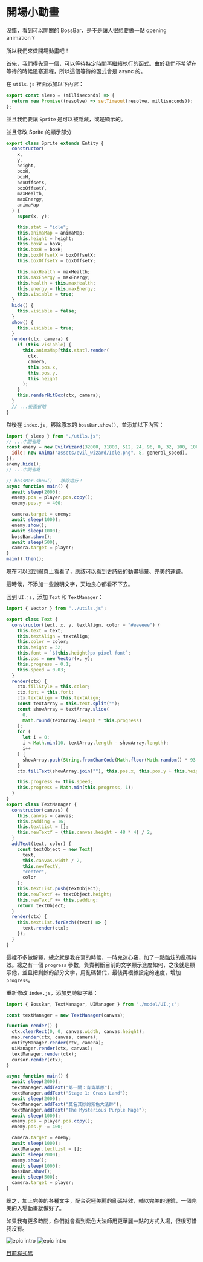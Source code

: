 
# 開場小動畫

沒錯，看到可以開關的 BossBar，是不是讓人很想要做一點 opening animation？

所以我們來做開場動畫吧！

首先，我們得先寫一個，可以等待特定時間再繼續執行的函式。由於我們不希望在等待的時候阻塞進程，所以這個等待的函式會是 async 的。

在 `utils.js` 裡面添加以下內容：

```js
export const sleep = (milliseconds) => {
  return new Promise((resolve) => setTimeout(resolve, milliseconds));
};
```

並且我們要讓 `Sprite` 是可以被隱藏，或是顯示的。

並且修改 Sprite 的顯示部分

```js
export class Sprite extends Entity {
  constructor(
    x,
    y,
    height,
    boxW,
    boxH,
    boxOffsetX,
    boxOffsetY,
    maxHealth,
    maxEnergy,
    animaMap
  ) {
    super(x, y);

    this.stat = "idle";
    this.animaMap = animaMap;
    this.height = height;
    this.boxW = boxW;
    this.boxH = boxH;
    this.boxOffsetX = boxOffsetX;
    this.boxOffsetY = boxOffsetY;

    this.maxHealth = maxHealth;
    this.maxEnergy = maxEnergy;
    this.health = this.maxHealth;
    this.energy = this.maxEnergy;
    this.visiable = true;
  }
  hide() {
    this.visiable = false;
  }
  show() {
    this.visiable = true;
  }
  render(ctx, camera) {
    if (this.visiable) {
      this.animaMap[this.stat].render(
        ctx,
        camera,
        this.pos.x,
        this.pos.y,
        this.height
      );
    }
    this.renderHitBox(ctx, camera);
  }
  // ...後面省略
}
```

然後在 `index.js`，移除原本的 `bossBar.show()`，並添加以下內容：

```js
import { sleep } from "./utils.js";
// ...中間省略
const enemy = new EvilWizard(32000, 31800, 512, 24, 96, 0, 32, 100, 100, {
  idle: new Anima("assets/evil_wizard/Idle.png", 8, general_speed),
});
enemy.hide();
// ...中間省略

// bossBar.show()   移除這行！
async function main() {
  await sleep(2000);
  enemy.pos = player.pos.copy();
  enemy.pos.y -= 400;

  camera.target = enemy;
  await sleep(1000);
  enemy.show();
  await sleep(1000);
  bossBar.show();
  await sleep(500);
  camera.target = player;
}
main().then();
```

現在可以回到網頁上看看了，應該可以看到史詩級的動畫場景、完美的運鏡。

這時候，不添加一些說明文字，天地良心都看不下去。

回到 `UI.js`，添加 `Text` 和 `TextManager`：

```js
import { Vector } from "../utils.js";

export class Text {
  constructor(text, x, y, textAlign, color = "#eeeeee") {
    this.text = text;
    this.textAlign = textAlign;
    this.color = color;
    this.height = 32;
    this.font = `${this.height}px pixel font`;
    this.pos = new Vector(x, y);
    this.progress = 0.1;
    this.speed = 0.03;
  }
  render(ctx) {
    ctx.fillStyle = this.color;
    ctx.font = this.font;
    ctx.textAlign = this.textAlign;
    const textArray = this.text.split("");
    const showArray = textArray.slice(
      0,
      Math.round(textArray.length * this.progress)
    );
    for (
      let i = 0;
      i < Math.min(10, textArray.length - showArray.length);
      i++
    ) {
      showArray.push(String.fromCharCode(Math.floor(Math.random() * 93 + 33)));
    }
    ctx.fillText(showArray.join(""), this.pos.x, this.pos.y + this.height);

    this.progress += this.speed;
    this.progress = Math.min(this.progress, 1);
  }
}
export class TextManager {
  constructor(canvas) {
    this.canvas = canvas;
    this.padding = 16;
    this.textList = [];
    this.newTextY = (this.canvas.height - 48 * 4) / 2;
  }
  addText(text, color) {
    const textObject = new Text(
      text,
      this.canvas.width / 2,
      this.newTextY,
      "center",
      color
    );
    this.textList.push(textObject);
    this.newTextY += textObject.height;
    this.newTextY += this.padding;
    return textObject;
  }
  render(ctx) {
    this.textList.forEach((text) => {
      text.render(ctx);
    });
  }
}
```

這裡不多做解釋，總之就是我在寫的時候，一時鬼迷心竅，加了一點酷炫的亂碼特效。總之有一個 `progress` 參數，負責判斷目前的文字顯示進度如何，之後就是顯示他，並且把剩餘的部分文字，用亂碼替代，最後再根據設定的速度，增加 `progress`。

重新修改 `index.js`，添加史詩級字幕：

```js
import { BossBar, TextManager, UIManager } from "./model/UI.js";

const textManager = new TextManager(canvas);

function render() {
  ctx.clearRect(0, 0, canvas.width, canvas.height);
  map.render(ctx, canvas, camera);
  entityManager.render(ctx, camera);
  uiManager.render(ctx, canvas);
  textManager.render(ctx);
  cursor.render(ctx);
}

async function main() {
  await sleep(2000);
  textManager.addText("第一關：青青草原");
  textManager.addText("Stage 1: Grass Land");
  await sleep(2000);
  textManager.addText("莫名其妙的紫色大法師");
  textManager.addText("The Mysterious Purple Mage");
  await sleep(1000);
  enemy.pos = player.pos.copy();
  enemy.pos.y -= 400;

  camera.target = enemy;
  await sleep(1000);
  textManager.textList = [];
  await sleep(2000);
  enemy.show();
  await sleep(1000);
  bossBar.show();
  await sleep(500);
  camera.target = player;
}
```

總之，加上完美的各種文字，配合究極美麗的亂碼特效，輔以完美的運鏡，一個完美的入場動畫就做好了。

如果我有更多時間，你們就會看到紫色大法師用更華麗一點的方式入場，但很可惜我沒有。

![epic intro](/pictures/epic_intro2.png)
![epic intro](/pictures/epic_intro.png)

[目前程式碼](https://github.com/coding-impact/coding-impact.github.io/blob/main/saves/opening_animation)
